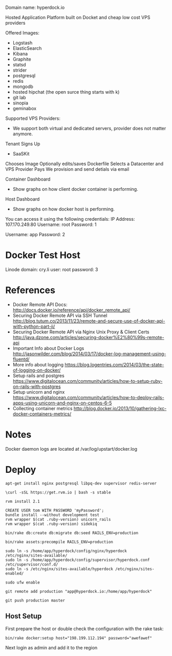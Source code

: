 Domain name: hyperdock.io

Hosted Application Platform built on Docket and cheap low cost VPS providers

Offered Images:
 * Logstash
 * ElasticSearch
 * Kibana
 * Graphite
 * statsd
 * strider
 * postgresql
 * redis
 * mongodb
 * hosted hipchat (the open surce thing starts with k)
 * git lab
 * sinopia
 * geminabox

Supported VPS Providers:
 * We support both virtual and dedicated servers, provider does not matter anymore.

Tenant Signs Up
 - SaaSKit

Chooses Image
Optionally edits/saves Dockerfile
Selects a Datacenter and VPS Provider
Pays
We provision and send detials via email

Container Dashboard
 - Show graphs on how client docker container is performing. 

Host Dashboard
 - Show graphs on how docker host is performing. 

You can access it using the following credentials:
IP Address: 107.170.249.80
Username: root
Password: 1

Username: app
Password: 2

# Docker Test Host
Linode
domain: cry.li
user: root
password: 3

# References

* Docker Remote API Docs: http://docs.docker.io/reference/api/docker_remote_api/
* Securing Docker Remote API via SSH Tunnel http://blog.tutum.co/2013/11/23/remote-and-secure-use-of-docker-api-with-python-part-ii/
* Securing Docker Remote API via Nginx Unix Proxy & Client Certs http://java.dzone.com/articles/securing-docker%E2%80%99s-remote-api
* Important Info about Docker Logs http://jasonwilder.com/blog/2014/03/17/docker-log-management-using-fluentd/
* More info about logging https://blog.logentries.com/2014/03/the-state-of-logging-on-docker/
* Setup rails and postgres https://www.digitalocean.com/community/articles/how-to-setup-ruby-on-rails-with-postgres
* Setup unicorn and nginx https://www.digitalocean.com/community/articles/how-to-deploy-rails-apps-using-unicorn-and-nginx-on-centos-6-5
* Collecting container metrics http://blog.docker.io/2013/10/gathering-lxc-docker-containers-metrics/

# Notes

Docker daemon logs are located at /var/log/upstart/docker.log

# Deploy
```
apt-get install nginx postgresql libpq-dev supervisor redis-server

\curl -sSL https://get.rvm.io | bash -s stable

rvm install 2.1

CREATE USER tom WITH PASSWORD 'myPassword';
bundle install --without development test
rvm wrapper $(cat .ruby-version) unicorn_rails
rvm wrapper $(cat .ruby-version) sidekiq

bin/rake db:create db:migrate db:seed RAILS_ENV=production

bin/rake assets:precompile RAILS_ENV=production

sudo ln -s /home/app/hyperdock/config/nginx/hyperdock /etc/nginx/sites-available/
sudo ln -s /home/app/hyperdock/config/supervisor/hyperdock.conf /etc/supervisor/conf.d/
sudo ln -s /etc/nginx/sites-available/hyperdock /etc/nginx/sites-enabled/
```

```
sudo ufw enable
```

```
git remote add production "app@hyperdock.io:/home/app/hyperdock"
```

```
git push production master
```


## Host Setup

First prepare the host or double check the configuration with the rake task:

`bin/rake docker:setup host="198.199.112.194" password="awefawef"`

Next login as admin and add it to the region
